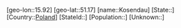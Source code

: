 ﻿---
location: [51.17,15.92]
type: City
tags:
- geo/City


SpocWebEntityId: 31587
isDeleted: false
confidential: public

---
[geo-lon::15.92]
[geo-lat::51.17]
[name::Kosendau]
[State::]
[Country::[Poland](geo/Continent/Europe/Poland.md)]
[StateId::]
[Population::]
[Unknown::]

